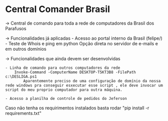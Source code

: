 # Central Comander Brasil


-> Central de comando para toda a rede de computadores da Brasil dos Parafusos



-> Funcionalidades já aplicadas
    - Acesso ao portal interno da Brasil (felipe/)
    - Teste de Whois e ping em python
        Opção direta no servidor de e-mails e em outros domínios

-> Funcionalidades que ainda devem ser desenvolvidas

    - Linha de comando para outros computadores da rede
        Invoke-Command -ComputerName DESKTOP-T5KT3B8 -FilePath c:\DESLIGA.ps1
            Aparentemente preciso de uma configuração de domínio da nossa rede windows pra conseguir esxecutar esse script , ele deve invocar um script do meu proprio computador para outra máquina.

    - Acesso a planilha de controle de pedidos do Jeferson




Caso não tenha os requirimentos instalados basta rodar "pip install -r requirements.txt"